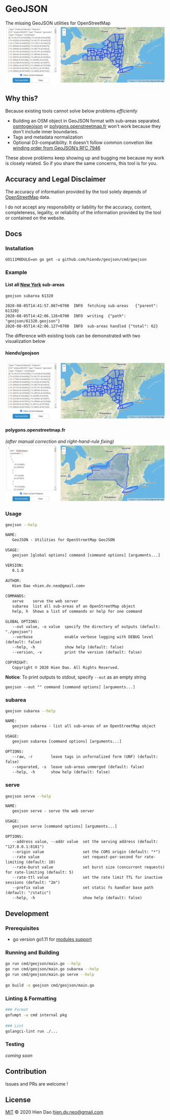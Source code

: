 # GeoJSON
The missing GeoJSON utilities for OpenStreetMap
![geojson](geojson.png)

## Why this?
Because existing tools cannot solve below problems *efficiently*
- Building an OSM object in GeoJSON format with sub-areas separated. [osmtogeojson](https://github.com/tyrasd/osmtogeojson) or [polygons.openstreetmap.fr](http://polygons.openstreetmap.fr/get_geojson.py?id=relation_id) won't work because they don't include inner boundaries.
- Tags and metadata normalization
- Optional D3-compatibility. It doesn't follow common convetion like [winding order from GeoJSON’s RFC 7946](https://github.com/d3/d3-geo#d3-geo)

These above problems keep showing up and bugging me because my work is closely related. So if you share the same concerns, this tool is for you.

## Accuracy and Legal Disclaimer
The accuracy of information provided by the tool solely depends of [OpenStreetMap](https://www.openstreetmap.org/) data.

I do not accept any responsibility or liability for the accuracy, content, completeness, legality, or reliability of the information provided by the tool or contained on the website.

## Docs
### Installation
```
GO111MODULE=on go get -u github.com/hiendv/geojson/cmd/geojson
```

### Example
#### List all [New York](https://www.openstreetmap.org/relation/61320) sub-areas
```bash
geojson subarea 61320
```
```
2020-08-05T14:41:57.087+0700  INFO  fetching sub-areas   {"parent": 61320}
2020-08-05T14:42:06.126+0700  INFO  writing  {"path": "geojson/61320.geojson"}
2020-08-05T14:42:06.127+0700  INFO  sub-areas handled {"total": 62}
```

The difference with existing tools can be demonstrated with two visualization below

#### hiendv/geojson
![geojson](geojson.png)

#### polygons.openstreetmap.fr
*(after manual correction and right-hand-rule fixing)*
![others](others.png)

### Usage
```sh
geojson --help
```

```
NAME:
   GeoJSON - Utilities for OpenStreetMap GeoJSON

USAGE:
   geojson [global options] command [command options] [arguments...]

VERSION:
   0.1.0

AUTHOR:
   Hien Dao <hien.dv.neo@gmail.com>

COMMANDS:
   serve    serve the web server
   subarea  list all sub-areas of an OpenStreetMap object
   help, h  Shows a list of commands or help for one command

GLOBAL OPTIONS:
   --out value, -o value  specify the directory of outputs (default: "./geojson")
   --verbose              enable verbose logging with DEBUG level (default: false)
   --help, -h             show help (default: false)
   --version, -v          print the version (default: false)

COPYRIGHT:
   Copyright © 2020 Hien Dao. All Rights Reserved.
```

**Notice**: To print outputs to *stdout*, specify `--out` as an empty string
```
geojson --out "" command [command options] [arguments...]
```

### subarea
```sh
geojson subarea --help
```

```
NAME:
   geojson subarea - list all sub-areas of an OpenStreetMap object

USAGE:
   geojson subarea [command options] [arguments...]

OPTIONS:
   --raw, -r        leave tags in unfornalized form (UNF) (default: false)
   --separated, -s  leave sub-areas unmerged (default: false)
   --help, -h       show help (default: false)
```

### serve
```sh
geojson serve --help
```

```
NAME:
   geojson serve - serve the web server

USAGE:
   geojson serve [command options] [arguments...]

OPTIONS:
   --address value, --addr value  set the serving address (default: "127.0.0.1:8181")
   --origin value                 set the CORS origin (default: "*")
   --rate value                   set request-per-second for rate-limiting (default: 10)
   --rate-burst value             set burst size (concurrent requests) for rate-limiting (default: 5)
   --rate-ttl value               set the rate limit TTL for inactive sessions (default: "2m")
   --prefix value                 set static fs handler base path (default: "/static")
   --help, -h                     show help (default: false)
```

## Development
### Prerequisites
- go version go1.11 for [modules support](https://blog.golang.org/using-go-modules)

### Running and Building
```sh
go run cmd/geojson/main.go --help
go run cmd/geojson/main.go subarea --help
go run cmd/geojson/main.go serve --help

go build -o geojson cmd/geojson/main.go
```

### Linting & Formatting
```sh
### Format
gofumpt -w cmd internal pkg

### Lint
golangci-lint run ./...
```

### Testing
*coming soon*


## Contribution
Issues and PRs are welcome !

## License
[MIT](./LICENSE) &copy; 2020 Hien Dao <hien.dv.neo@gmail.com>